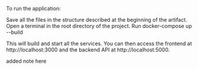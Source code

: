 To run the application:

Save all the files in the structure described at the beginning of the artifact.
Open a terminal in the root directory of the project.
Run docker-compose up --build

This will build and start all the services. You can then access the frontend at http://localhost:3000 and the backend API at http://localhost:5000.

added note here


